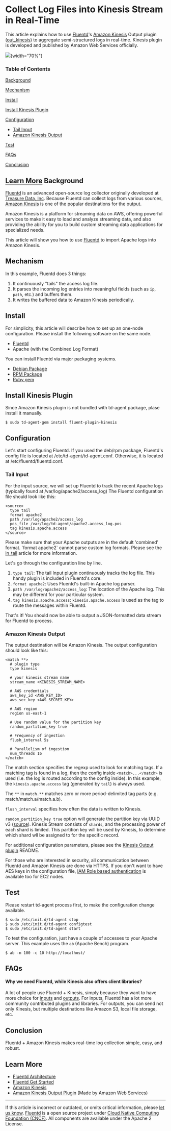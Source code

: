 Collect Log Files into Kinesis Stream in Real-Time
==================================================

This article explains how to use [Fluentd](http://fluentd.org/)'s
[Amazon Kinesis](https://aws.amazon.com/kinesis/) Output plugin
([out\_kinesis](https://github.com/awslabs/aws-fluent-plugin-kinesis))
to aggregate semi-structured logs in real-time. Kinesis plugin is
developed and published by Amazon Web Services officially.

![](/images/fluentd-kinesis.png){width="70%"}



### Table of Contents

[Background](#background)

[Mechanism](#mechanism)

[Install](#install)

[Install Kinesis Plugin](#install-kinesis-plugin)

[Configuration](#configuration)

-   [Tail Input](#tail-input)
-   [Amazon Kinesis Output](#amazon-kinesis-output)

[Test](#test)

[FAQs](#faqs)

[Conclusion](#conclusion)

[Learn More](#learn-more)
Background
----------

[Fluentd](http://fluentd.org/) is an advanced open-source log collector
originally developed at [Treasure Data,
Inc](http://www.treasuredata.com/). Because Fluentd can collect logs
from various sources, [Amazon Kinesis](https://aws.amazon.com/kinesis/)
is one of the popular destinations for the output.

Amazon Kinesis is a platform for streaming data on AWS, offering
powerful services to make it easy to load and analyze streaming data,
and also providing the ability for you to build custom streaming data
applications for specialized needs.

This article will show you how to use [Fluentd](http://fluentd.org/) to
import Apache logs into Amazon Kinesis.

Mechanism
---------

In this example, Fluentd does 3 things:

1.  It continuously "tails" the access log file.
2.  It parses the incoming log entries into meaningful fields (such as
    `ip`, `path`, etc.) and buffers them.
3.  It writes the buffered data to Amazon Kinesis periodically.

Install
-------

For simplicity, this article will describe how to set up an one-node
configuration. Please install the following software on the same node.

-   [Fluentd](http://fluentd.org/)
-   Apache (with the Combined Log Format)

You can install Fluentd via major packaging systems.

-   [Debian Package](install-by-deb)
-   [RPM Package](install-by-rpm)
-   [Ruby gem](install-by-gem)

Install Kinesis Plugin
----------------------

Since Amazon Kinesis plugin is not bundled with td-agent package, plase
install it manually.

``` {.CodeRay}
$ sudo td-agent-gem install fluent-plugin-kinesis
```

Configuration
-------------

Let's start configuring Fluentd. If you used the deb/rpm package,
Fluentd's config file is located at /etc/td-agent/td-agent.conf.
Otherwise, it is located at /etc/fluentd/fluentd.conf.

### Tail Input

For the input source, we will set up Fluentd to track the recent Apache
logs (typically found at /var/log/apache2/access\_log) The Fluentd
configuration file should look like this:

``` {.CodeRay}
<source>
  type tail
  format apache2
  path /var/log/apache2/access_log
  pos_file /var/log/td-agent/apache2.access_log.pos
  tag kinesis.apache.access
</source>
```
Please make sure that your Apache outputs are in the default
\'combined\' format. \`format apache2\` cannot parse custom log formats.
Please see the [in\_tail](in_tail) article for more information.

Let's go through the configuration line by line.

1.  `type tail`: The tail Input plugin continuously tracks the log file.
    This handy plugin is included in Fluentd's core.
2.  `format apache2`: Uses Fluentd's built-in Apache log parser.
3.  `path /var/log/apache2/access_log`: The location of the Apache log.
    This may be different for your particular system.
4.  `tag kinesis.apache.access`: `kinesis.apache.access` is used as the
    tag to route the messages within Fluentd.

That's it! You should now be able to output a JSON-formatted data stream
for Fluentd to process.

### Amazon Kinesis Output

The output destination will be Amazon Kinesis. The output configuration
should look like this:

``` {.CodeRay}
<match **>
  # plugin type
  type kinesis

  # your kinesis stream name
  stream_name <KINESIS_STREAM_NAME>

  # AWS credentials
  aws_key_id <AWS_KEY_ID>
  aws_sec_key <AWS_SECRET_KEY>

  # AWS region
  region us-east-1

  # Use random value for the partition key
  random_partition_key true

  # Frequency of ingestion
  flush_interval 5s

  # Parallelism of ingestion
  num_threads 16
</match>
```

The match section specifies the regexp used to look for matching tags.
If a matching tag is found in a log, then the config inside
`<match>...</match>` is used (i.e. the log is routed according to the
config inside). In this example, the `kinesis.apache.access` tag
(generated by `tail`) is always used.

The `**` in `match.**` matches zero or more period-delimited tag parts
(e.g. match/match.a/match.a.b).

`flush_interval` specifies how often the data is written to Kinesis.

`random_partition_key true` option will generate the partition key via
UUID v3
([source](https://github.com/awslabs/aws-fluent-plugin-kinesis/blob/master/lib/fluent/plugin/out_kinesis.rb#L210)).
Kinesis Stream consists of `shards`, and the processing power of each
shard is limited. This partition key will be used by Kinesis, to
determine which shard wll be assigned to for the specific record.

For additional configuration parameters, please see the [Kinesis Output
plugin](https://github.com/awslabs/aws-fluent-plugin-kinesis) README.

For those who are interested in security, all communication between
Fluentd and Amazon Kinesis are done via HTTPS. If you don\'t want to
have AES keys in the configuration file, [IAM Role based
authentication](http://docs.aws.amazon.com/kinesis/latest/dev/controlling-access.html)
is available too for EC2 nodes.

Test
----

Please restart td-agent process first, to make the configuration change
available.

``` {.CodeRay}
$ sudo /etc/init.d/td-agent stop
$ sudo /etc/init.d/td-agent configtest
$ sudo /etc/init.d/td-agent start
```

To test the configuration, just have a couple of accesses to your Apache
server. This example uses the `ab` (Apache Bench) program.

``` {.CodeRay}
$ ab -n 100 -c 10 http://localhost/
```

FAQs
----

#### Why we need Fluentd, while Kinesis also offers client libraries?

A lot of people use Fluentd + Kinesis, simply because they want to have
more choice for [inputs](http://www.fluentd.org/datasources) and
[outputs](http://www.fluentd.org/dataoutputs). For inputs, Fluentd has a
lot more community contributed plugins and libraries. For outputs, you
can send not only Kinesis, but multiple destinations like Amazon S3,
local file storage, etc.

Conclusion
----------

Fluentd + Amazon Kinesis makes real-time log collection simple, easy,
and robust.

Learn More
----------

-   [Fluentd Architecture](architecture)
-   [Fluentd Get Started](quickstart)
-   [Amazon Kinesis](https://aws.amazon.com/kinesis/)
-   [Amazon Kinesis Output
    Plugin](https://github.com/awslabs/aws-fluent-plugin-kinesis) (Made
    by Amazon Web Services)


------------------------------------------------------------------------

If this article is incorrect or outdated, or omits critical information,
please [let us
know](https://github.com/fluent/fluentd-docs/issues?state=open).
[Fluentd](http://www.fluentd.org/) is a open source project under [Cloud
Native Computing Foundation (CNCF)](https://cncf.io/). All components
are available under the Apache 2 License.
